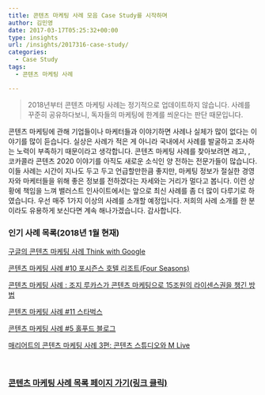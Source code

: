 ```yaml
---
title: 콘텐츠 마케팅 사례 모음 Case Study를 시작하며
author: 김민영
date: 2017-03-17T05:25:32+00:00
type: insights
url: /insights/2017316-case-study/
categories:
  - Case Study
tags:
  - 콘텐츠 마케팅 사례

---
```


>2018년부터 콘텐츠 마케팅 사례는 정기적으로 업데이트하지 않습니다. 사례를 꾸준히 공유하다보니, 독자들의 마케팅에 한계를 씌운다는 판단 때문입니다.   

콘텐츠 마케팅에 관해 기업들이나 마케터들과 이야기하면 사례나 실체가 많이 없다는 이야기를 많이 듣습니다. 실상은 사례가 적은 게 아니라 국내에서 사례를 발굴하고 조사하는 노력이 부족하기 때문이라고 생각합니다. 콘텐츠 마케팅 사례를 찾아보려면 레고, , 코카콜라 콘텐츠 2020 이야기를 아직도 새로운 소식인 양 전하는 전문가들이 많습니다. 이들 사례는 시간이 지나도 두고 두고 언급할만한큼 좋지만, 마케팅 정보가 절실한 경영자와 마케터들을 위해 좋은 정보를 전하겠다는 자세와는 거리가 멀다고 봅니다.
이런 상황에 책임을 느껴 밸러스트 인사이트에서는 앞으로 최신 사례를 좀 더 많이 다루기로 하였습니다.
우선 매주 1가지 이상의 사례를 소개할 예정입니다.
저희의 사례 소개를 한 분이라도 유용하게 보신다면 계속 해나가겠습니다.
감사합니다.

### 인기 사례 목록(2018년 1월 현재)

[구글의 콘텐츠 마케팅 사례 Think with Google][1]

[콘텐츠 마케팅 사례 #10 포시즌스 호텔 리조트(Four Seasons)][2]

[콘텐츠 마케팅 사례 : 조지 루카스가 콘텐츠 마케팅으로 15조원의 라이센스권을 챙긴 방법][3]

[콘텐츠 마케팅 사례 #11 스타벅스][4]

[콘텐츠 마케팅 사례 #5 홀푸드 블로그][5]

[매리어트의 콘텐츠 마케팅 사례 3편: 콘텐츠 스튜디오와 M Live][6]

&nbsp;

### [콘텐츠 마케팅 사례 목록 페이지 가기(링크 클릭)][7]

&nbsp;

 [1]: /insights/2017421-think-with-google/
 [2]: /insights/%ec%bd%98%ed%85%90%ec%b8%a0-%eb%a7%88%ec%bc%80%ed%8c%85-%ec%82%ac%eb%a1%80-10-%ed%8f%ac%ec%8b%9c%ec%a6%8c%ec%8a%a4-%ed%98%b8%ed%85%94/
 [3]: /insights/%ec%bd%98%ed%85%90%ec%b8%a0-%eb%a7%88%ec%bc%80%ed%8c%85-%ec%82%ac%eb%a1%80-%ec%8a%a4%ed%83%80%ec%9b%8c%ec%a6%88-%ec%82%ac%ec%97%85-%eb%aa%a8%eb%8d%b8/
 [4]: /insights/%ec%bd%98%ed%85%90%ec%b8%a0-%eb%a7%88%ec%bc%80%ed%8c%85-%ec%82%ac%eb%a1%80-11-%ec%8a%a4%ed%83%80%eb%b2%85%ec%8a%a4/
 [5]: /insights/cmcase-5-wholefoods/
 [6]: /insights/2017411-3/
 [7]: /insights/category/case-study/